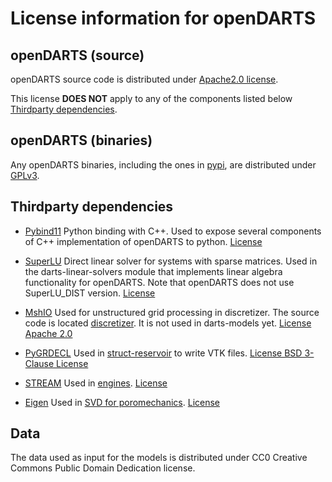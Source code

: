 # License information for openDARTS

## openDARTS (source)

openDARTS source code is distributed under [Apache2.0 license](LICENSE).

This license **DOES NOT** apply to any of the components listed below [Thirdparty dependencies](#thirdparty-dependencies).

## openDARTS (binaries)

Any openDARTS binaries, including the ones in [pypi](https://pypi.org/project/open-darts/), are distributed under [GPLv3](http://www.gnu.org/licenses/gpl.html).

## Thirdparty dependencies

- [Pybind11](https://github.com/pybind/pybind11)
Python binding with C++. Used to expose several components of C++ implementation of openDARTS to python.
[License](https://github.com/pybind/pybind11/blob/master/LICENSE)

- [SuperLU](https://github.com/xiaoyeli/superlu)
Direct linear solver for systems with sparse matrices.
Used in the darts-linear-solvers module that implements linear algebra functionality for openDARTS. Note that openDARTS does not use SuperLU_DIST version.
[License](https://github.com/xiaoyeli/superlu/blob/master/License.txt)

- [MshIO](https://github.com/qnzhou/MshIO/)
Used for unstructured grid processing in discretizer.
The source code is located [discretizer](discretizer/src/mesh/mshio).
It is not used in darts-models yet.
[License Apache 2.0](https://github.com/qnzhou/MshIO/blob/main/LICENSE)

- [PyGRDECL](https://github.com/BinWang0213/PyGRDECL)
Used in [struct-reservoir](/darts/reservoirs/struct_reservoir.py) to write VTK files.
[License BSD 3-Clause License](https://github.com/BinWang0213/PyGRDECL/blob/master/LICENSE)

- [STREAM](https://www.cs.virginia.edu/stream/ref.html)
Used in [engines](/engines/src/stream.cpp).
[License](https://www.cs.virginia.edu/stream/FTP/Code/LICENSE.txt)

- [Eigen](https://eigen.tuxfamily.org/index.php?title=Main_Page)
Used in [SVD for poromechanics](/engines/src/mech/matrix.hpp).
[License](https://gitlab.com/libeigen/eigen/-/blob/master/COPYING.APACHE)

## Data

The data used as input for the models is distributed under CC0 Creative Commons Public Domain Dedication license.
